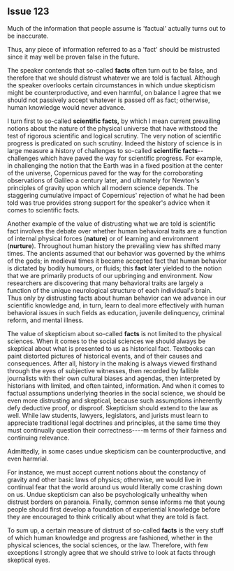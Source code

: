
Issue 123
---------------------------

Much of the information that people assume is 'factual' actually turns out to be inaccurate.

Thus, any piece of information referred to as a 'fact' should be mistrusted since it may well be
proven false in the future.


The speaker contends that so-called **facts** often turn out to be false, and therefore that we
should distrust whatever we are told is factual. Although the speaker overlooks certain
circumstances in which undue skepticism might be counterproductive, and even harmful, on
balance I agree that we should not passively accept whatever is passed off as fact; otherwise,
human knowledge would never advance.

I turn first to so-called **scientific facts,** by which I mean current prevailing notions about the
nature of the physical universe that have withstood the test of rigorous scientific and logical
scrutiny. The very notion of scientific progress is predicated on such scrutiny. Indeed the
history of science is in large measure a history of challenges to so-called **scientific
facts**--challenges which have paved the way for scientific progress. For example, in
challenging the notion that the Earth was in a fixed position at the center of the universe,
Copernicus paved for the way for the corroborating observations of Galileo a century later, and
ultimately for Newton's principles of gravity upon which all modern science depends. The
staggering cumulative impact of Copernicus' rejection of what he had been told was true
provides strong support for the speaker's advice when it comes to scientific facts.

Another example of the value of distrusting what we are told is scientific fact involves the
debate over whether human behavioral traits are a function of internal physical forces (**nature**)
or of learning and environment (**nurture**). Throughout human history the prevailing view has
shifted many times. The ancients assumed that our behavior was governed by the whims of
the gods; in medieval times it became accepted fact that human behavior is dictated by bodily
humours, or fluids; this **fact** later yielded to the notion that we are primarily products of our
upbringing and environment. Now researchers are discovering that many behavioral traits are
largely a function of the unique neurological structure of each individual's brain. Thus only by
distrusting facts about human behavior can we advance in our scientific knowledge and, in turn,
learn to deal more effectively with human behavioral issues in such fields as education,
juvenile delinquency, criminal reform, and mental illness.

The value of skepticism about so-called **facts** is not limited to the physical sciences. When
it comes to the social sciences we should always be skeptical about what is presented to us as
historical fact. Textbooks can paint distorted pictures of historical events, and of their causes
and consequences. After all, history in the making is always viewed firsthand through the eyes
of subjective witnesses, then recorded by fallible journalists with their own cultural biases and
agendas, then interpreted by historians with limited, and often tainted, information. And when it
comes to factual assumptions underlying theories in the social science, we should be even
more distrusting and skeptical, because such assumptions inherently defy deductive proof, or
disproof. Skepticism should extend to the law as well. While law students, lawyers, legislators,
and jurists must learn to appreciate traditional legal doctrines and principles, at the same time
they must continually question their correctness----m terms of their fairness and continuing
relevance.

Admittedly, in some cases undue skepticism can be counterproductive, and even harmrial.

For instance, we must accept current notions about the constancy of gravity and other basic
laws of physics; otherwise, we would live in continual fear that the world around us would
literally come crashing down on us. Undue skepticism can also be psychologically unhealthy
when distrust borders on paranoia. Finally, common sense informs me that young people
should first develop a foundation of experiential knowledge before they are encouraged to
think critically about what they are told is fact.

To sum up, a certain measure of distrust of so-called **facts** is the very stuff of which human
knowledge and progress are fashioned, whether in the physical sciences, the social sciences,
or the law. Therefore, with few exceptions I strongly agree that we should strive to look at facts
through skeptical eyes.


